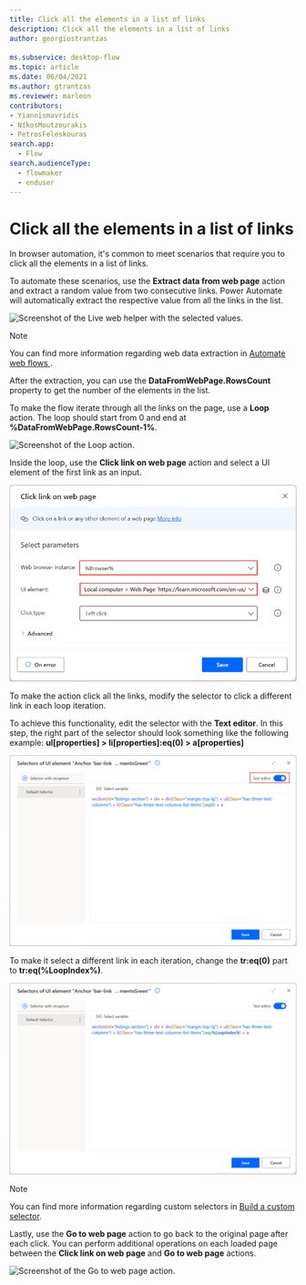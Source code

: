 ```yaml
---
title: Click all the elements in a list of links
description: Click all the elements in a list of links
author: georgiostrantzas

ms.subservice: desktop-flow
ms.topic: article
ms.date: 06/04/2021
ms.author: gtrantzas
ms.reviewer: marleon
contributors:
- Yiannismavridis
- NikosMoutzourakis
- PetrosFeleskouras
search.app: 
  - Flow
search.audienceType: 
  - flowmaker
  - enduser
---
```


# Click all the elements in a list of links

In browser automation, it's common to meet scenarios that require you to click all the elements in a list of links.

To automate these scenarios, use the **Extract data from web page** action and extract a random value from two consecutive links. Power Automate will automatically extract the respective value from all the links in the list.

![Screenshot of the Live web helper with the selected values.](media/click-elements-list-links/extract-data-web-page-action.png)

> [!NOTE]
> You can find more information regarding web data extraction in [Automate web flows
](../automation-web.md).

After the extraction, you can use the **DataFromWebPage.RowsCount** property to get the number of the elements in the list.

To make the flow iterate through all the links on the page, use a **Loop** action. The loop should start from 0 and end at **%DataFromWebPage.RowsCount-1%**.

![Screenshot of the Loop action.](media/click-elements-list-links/loop-action.png)

Inside the loop, use the **Click link on web page** action and select a UI element of the first link as an input.

![Screenshot of the Click link on web page action.](media/click-elements-list-links/click-link-web-page.png)

To make the action click all the links, modify the selector to click a different link in each loop iteration. 

To achieve this functionality, edit the selector with the **Text editor**. In this step, the right part of the selector should look something like the following example:
**ul[properties] > li[properties]:eq(0) > a[properties]**

![Screenshot of the original selector in the Text editor.](media/click-elements-list-links/custom-selector-builder.png)

To make it select a different link in each iteration, change the **tr:eq(0)** part to **tr:eq(%LoopIndex%)**.

![Screenshot of the modified selector n the selector's Text editor.](media/click-elements-list-links/modified-selector.png)

> [!NOTE]
> You can find more information regarding custom selectors in [Build a custom selector](../build-custom-selectors.md).

Lastly, use the **Go to web page** action to go back to the original page after each click. You can perform additional operations on each loaded page between the **Click link on web page** and **Go to web page** actions.

![Screenshot of the Go to web page action.](media/click-elements-list-links/go-web-page-action.png)